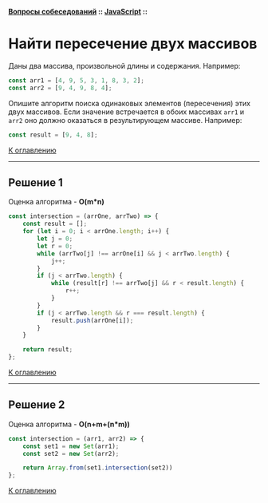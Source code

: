 **[Вопросы собеседований](../../README.md#tasks) :: [JavaScript](../../README.md#tasks-javascript) ::**
# Найти пересечение двух массивов

Даны два массива, произвольной длины и содержания. Например:
```javascript
const arr1 = [4, 9, 5, 3, 1, 8, 3, 2];
const arr2 = [9, 4, 9, 8, 4];
```
Опишите алгоритм поиска одинаковых элементов (пересечения) этих двух массивов. Если значение встречается в обоих массивах `arr1` и `arr2` оно должно оказаться в результирующем массиве. Например:
```javascript
const result = [9, 4, 8];
```

[К оглавлению](../README.md#tasks-javascript)

---

## Решение 1
Оценка алгоритма - **O(m*n)**

```javascript
const intersection = (arrOne, arrTwo) => {
    const result = [];
    for (let i = 0; i < arrOne.length; i++) {
        let j = 0;
        let r = 0;
        while (arrTwo[j] !== arrOne[i] && j < arrTwo.length) {
            j++;
        }
        if (j < arrTwo.length) {
            while (result[r] !== arrTwo[j] && r < result.length) {
                r++;
            }
        }
        if (j < arrTwo.length && r === result.length) {
            result.push(arrOne[i]);
        }
    }

    return result;
};
```

[К оглавлению](../README.md#tasks-javascript)

---

## Решение 2
Оценка алгоритма - **O(n+m+(n*m))**

```javascript
const intersection = (arr1, arr2) => {
    const set1 = new Set(arr1);
    const set2 = new Set(arr2);

    return Array.from(set1.intersection(set2))
};
```

[К оглавлению](../README.md#tasks-javascript)
